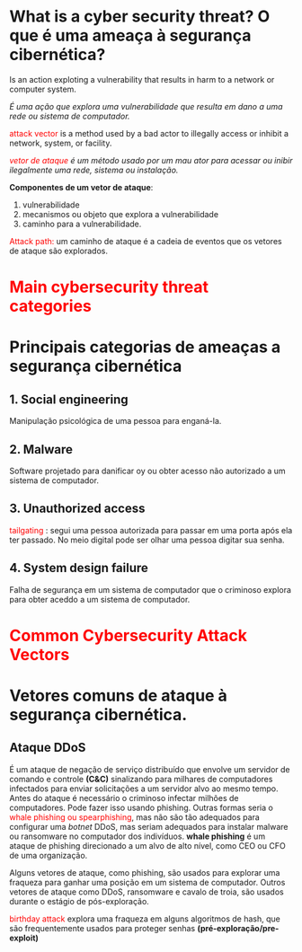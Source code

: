 # What is a cyber security threat? O que é uma ameaça à segurança cibernética?
Is an action exploting a vulnerability that results in harm to a network or computer system.

_É uma ação que explora uma vulnerabilidade que resulta em dano a uma rede ou sistema de computador._

<span style= 'color:red'> attack vector</span> is a method used by a bad actor to illegally access or inhibit a network, system, or facility.

_<span style= 'color:red'> vetor de ataque</span> é um método usado por um mau ator para acessar ou inibir ilegalmente uma rede, sistema ou instalação._

__Componentes de um vetor de ataque__:
1. vulnerabilidade
2. mecanismos ou objeto que explora a vulnerabilidade
3. caminho para a vulnerabilidade.  

<span style= 'color:red'>Attack path: </span>um caminho de ataque é a cadeia de eventos que os vetores de ataque são explorados.

<h1 style= 'color:red'>Main cybersecurity threat categories </h1>
<h1> Principais categorias de ameaças a segurança cibernética </h1>

## 1. Social engineering
Manipulação psicológica de uma pessoa para enganá-la.

## 2. Malware
Software projetado para danificar oy ou obter acesso não autorizado a um sistema de computador.

## 3. Unauthorized access
<span style= 'color:red'>tailgating </span>: segui uma pessoa autorizada para passar em uma porta após ela ter passado. No meio digital pode ser olhar uma pessoa digitar sua senha.

## 4. System  design failure
Falha de segurança em um sistema de computador que o criminoso explora para obter aceddo a um sistema de computador.

<h1 style= 'color:red'>Common Cybersecurity Attack Vectors </h1>

<h1> Vetores comuns de ataque à segurança cibernética.

## Ataque DDoS
É um ataque de negação de serviço distribuído que envolve um servidor de comando e controle __(C&C)__ sinalizando para milhares de computadores infectados para enviar solicitações a um servidor alvo ao mesmo tempo. Antes do ataque é necessário o criminoso infectar milhões de computadores. Pode fazer isso usando phishing. Outras formas seria o <span style= 'color:red'> whale phishing ou spearphishing</span>, mas não são tão adequados para configurar uma _botnet_ DDoS, mas seriam adequados para instalar malware ou ransomware no computador dos indivíduos. __whale phishing__ é um ataque de phishing direcionado a um alvo de alto nível, como CEO ou CFO de uma organização.

Alguns vetores de ataque, como phishing, são usados para explorar uma fraqueza para ganhar uma posição em um sistema de computador. Outros vetores de ataque como DDoS, ransomware e cavalo de troia, são usados durante o estágio de pós-exploração.

<span style= 'color:red'>birthday attack </span> explora uma fraqueza em alguns algoritmos de hash, que são frequentemente usados para proteger senhas __(pré-exploração/pre-exploit)__
